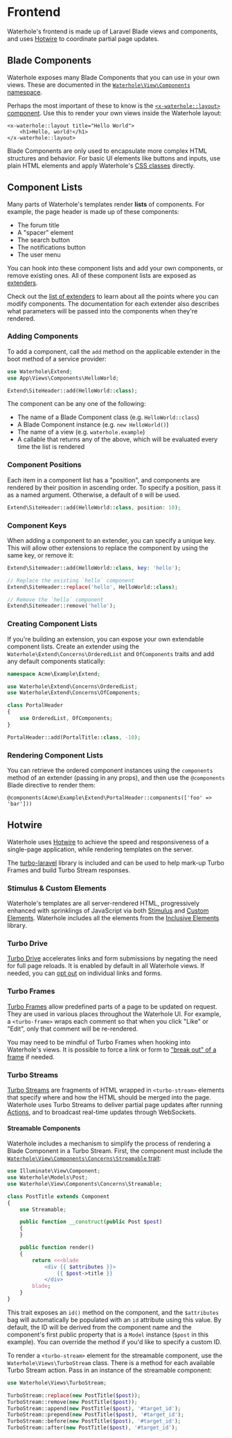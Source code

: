 # Frontend

Waterhole's frontend is made up of Laravel Blade views and components, and uses [Hotwire](https://hotwired.dev) to coordinate partial page updates.

## Blade Components

Waterhole exposes many Blade Components that you can use in your own views. These are documented in the [`Waterhole\View\Components` namespace](reference://Waterhole/View/Components.html).

Perhaps the most important of these to know is the [`<x-waterhole::layout>` component](reference://Waterhole/View/Components/Layout.html). Use this to render your own views inside the Waterhole layout:

```blade
<x-waterhole::layout title="Hello World">
    <h1>Hello, world!</h1>
</x-waterhole::layout>
```

Blade Components are only used to encapsulate more complex HTML structures and behavior. For basic UI elements like buttons and inputs, use plain HTML elements and apply Waterhole's [CSS classes](./design/overview.md) directly.

## Component Lists

Many parts of Waterhole's templates render **lists** of components. For example, the page header is made up of these components:

-   The forum title
-   A "spacer" element
-   The search button
-   The notifications button
-   The user menu

You can hook into these component lists and add your own components, or remove existing ones. All of these component lists are exposed as [extenders](./extending.md#extenders).

Check out the [list of extenders](reference://Waterhole/Extend.html) to learn about all the points where you can modify components. The documentation for each extender also describes what parameters will be passed into the components when they're rendered.

### Adding Components

To add a component, call the `add` method on the applicable extender in the boot method of a service provider:

```php
use Waterhole\Extend;
use App\Views\Components\HelloWorld;

Extend\SiteHeader::add(HelloWorld::class);
```

The component can be any one of the following:

-   The name of a Blade Component class (e.g. `HelloWorld::class`)
-   A Blade Component instance (e.g. `new HelloWorld()`)
-   The name of a view (e.g. `waterhole.example`)
-   A callable that returns any of the above, which will be evaluated every time the list is rendered

### Component Positions

Each item in a component list has a "position", and components are rendered by their position in ascending order. To specify a position, pass it as a named argument. Otherwise, a default of `0` will be used.

```php
Extend\SiteHeader::add(HelloWorld::class, position: 10);
```

### Component Keys

When adding a component to an extender, you can specify a unique key. This will allow other extensions to replace the component by using the same key, or remove it:

```php
Extend\SiteHeader::add(HelloWorld::class, key: 'hello');

// Replace the existing `hello` component
Extend\SiteHeader::replace('hello', HelloWorld::class);

// Remove the `hello` component
Extend\SiteHeader::remove('hello');
```

### Creating Component Lists

If you're building an extension, you can expose your own extendable component lists. Create an extender using the `Waterhole\Extend\Concerns\OrderedList` and `OfComponents` traits and add any default components statically:

```php
namespace Acme\Example\Extend;

use Waterhole\Extend\Concerns\OrderedList;
use Waterhole\Extend\Concerns\OfComponents;

class PortalHeader
{
    use OrderedList, OfComponents;
}

PortalHeader::add(PortalTitle::class, -10);
```

### Rendering Component Lists

You can retrieve the ordered component instances using the `components` method of an extender (passing in any props), and then use the `@components` Blade directive to render them:

```blade
@components(Acme\Example\Extend\PortalHeader::components(['foo' => 'bar']))
```

## Hotwire

Waterhole uses [Hotwire](https://hotwired.dev) to achieve the speed and responsiveness of a single-page application, while rendering templates on the server.

The [turbo-laravel](https://github.com/tonysm/turbo-laravel) library is included and can be used to help mark-up Turbo Frames and build Turbo Stream responses.

### Stimulus & Custom Elements

Waterhole's templates are all server-rendered HTML, progressively enhanced with sprinklings of JavaScript via both [Stimulus](https://stimulus.hotwired.dev) and [Custom Elements](https://developer.mozilla.org/en-US/docs/Web/Web_Components/Using_custom_elements). Waterhole includes all the elements from the [Inclusive Elements](https://github.com/tobyzerner/inclusive-elements) library.

### Turbo Drive

[Turbo Drive](https://turbo.hotwired.dev/handbook/drive) accelerates links and form submissions by negating the need for full page reloads. It is enabled by default in all Waterhole views. If needed, you can [opt out](https://turbo.hotwired.dev/handbook/drive#disabling-turbo-drive-on-specific-links-or-forms) on individual links and forms.

### Turbo Frames

[Turbo Frames](https://turbo.hotwired.dev/handbook/frames) allow predefined parts of a page to be updated on request. They are used in various places throughout the Waterhole UI. For example, a `<turbo-frame>` wraps each comment so that when you click "Like" or "Edit", only that comment will be re-rendered.

You may need to be mindful of Turbo Frames when hooking into Waterhole's views. It is possible to force a link or form to ["break out" of a frame](https://turbo.hotwired.dev/handbook/frames#targeting-navigation-into-or-out-of-a-frame) if needed.

### Turbo Streams

[Turbo Streams](https://turbo.hotwired.dev/handbook/streams) are fragments of HTML wrapped in `<turbo-stream>` elements that specify where and how the HTML should be merged into the page. Waterhole uses Turbo Streams to deliver partial page updates after running [Actions](./actions.md), and to broadcast real-time updates through WebSockets.

#### Streamable Components

Waterhole includes a mechanism to simplify the process of rendering a Blade Component in a Turbo Stream. First, the component must include the [`Waterhole\View\Components\Concerns\Streamable` trait](reference://Waterhole/View/Components/Concerns/Streamable.html):

```php
use Illuminate\View\Component;
use Waterhole\Models\Post;
use Waterhole\View\Components\Concerns\Streamable;

class PostTitle extends Component
{
    use Streamable;

    public function __construct(public Post $post)
    {
    }

    public function render()
    {
        return <<<blade
            <div {{ $attributes }}>
                {{ $post->title }}
            </div>
        blade;
    }
}
```

This trait exposes an `id()` method on the component, and the `$attributes` bag will automatically be populated with an `id` attribute using this value. By default, the ID will be derived from the component name and the component's first public property that is a `Model` instance (`$post` in this example). You can override the method if you'd like to specify a custom ID.

To render a `<turbo-stream>` element for the streamable component, use the `Waterhole\Views\TurboStream` class. There is a method for each available Turbo Stream action. Pass in an instance of the streamable component:

```php
use Waterhole\Views\TurboStream;

TurboStream::replace(new PostTitle($post));
TurboStream::remove(new PostTitle($post));
TurboStream::append(new PostTitle($post), '#target_id');
TurboStream::prepend(new PostTitle($post), '#target_id');
TurboStream::before(new PostTitle($post), '#target_id');
TurboStream::after(new PostTitle($post), '#target_id');
```
